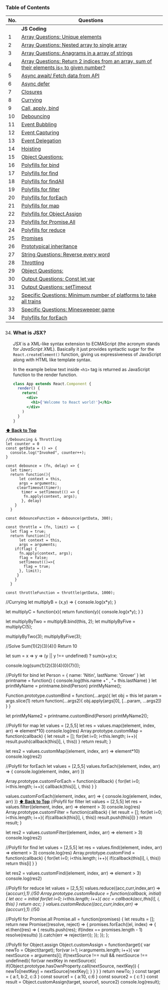 ### Table of Contents

| No. | Questions |
| --- | --------- |
|   | **JS Coding** |
|1  | [Array Questions: Unique elements](#what-is-react) |
|2  | [Array Questions: Nested array to single array](#what-are-the-major-features-of-react) |
|3  | [Array Questions: Anagrams in a array of strings](#what-is-jsx) |
|4  | [Array Questions: Return 2 indices from an array, sum of their elements is= to given number?](#what-is-the-difference-between-element-and-component) |
|5  | [Async await/ Fetch data from API](#how-to-create-components-in-react) |
|6  | [Async defer](#when-to-use-a-class-component-over-a-function-component) |
|7  | [Closures](#what-are-pure-components) |
|8  | [Currying](#what-is-state-in-react) |
|9  | [Call, apply, bind](#what-are-props-in-react) |
|10 | [Debouncing](#what-is-the-difference-between-state-and-props) |
|11 | [Event Bubbling](#why-should-we-not-update-the-state-directly) |
|12 | [Event Capturing](#what-is-the-purpose-of-callback-function-as-an-argument-of-setstate)
|13 | [Event Delegation](#what-is-the-difference-between-html-and-react-event-handling) |
|14 | [Hoisting](#how-to-bind-methods-or-event-handlers-in-jsx-callbacks) |
|15 | [Object Questions:](#how-to-pass-a-parameter-to-an-event-handler-or-callback) |
|16 | [Polyfills for bind](#what-are-synthetic-events-in-react) |
|17 | [Polyfills for find](#what-are-inline-conditional-expressions) |
|18 | [Polyfills for findAll](#what-is-key-prop-and-what-is-the-benefit-of-using-it-in-arrays-of-elements) |
|19 | [Polyfills for filter](#what-is-the-use-of-refs) |
|20 | [Polyfills for forEach](#how-to-create-refs)
|21 | [Polyfills for map](#what-are-pure-components) |
|22 | [Polyfills for Object.Assign](#what-is-state-in-react) |
|23 | [Polyfills for Promise.All](#what-are-props-in-react) |
|24 | [Polyfills for reduce](#what-is-the-difference-between-state-and-props) |
|25 | [Promises](#why-should-we-not-update-the-state-directly) |
|26 | [Prototypical inheritance](#what-is-the-purpose-of-callback-function-as-an-argument-of-setstate)
|27 | [String Questions: Reverse every word](#what-is-the-difference-between-html-and-react-event-handling) |
|28 | [Throttling](#how-to-bind-methods-or-event-handlers-in-jsx-callbacks) |
|29 | [Object Questions:](#how-to-pass-a-parameter-to-an-event-handler-or-callback) |
|30 | [Output Questions: Const let var](#what-are-synthetic-events-in-react) |
|31 | [Output Questions: setTimeout](#what-are-inline-conditional-expressions) |
|32 | [Specific Questions: Minimum number of platforms to take all trains](#what-is-key-prop-and-what-is-the-benefit-of-using-it-in-arrays-of-elements) |
|33 | [Specific Questions: Minesweeper game](#what-is-the-use-of-refs) |
|34 | [Polyfills for forEach](#how-to-create-refs)



34. ### What is JSX?

    *JSX* is a XML-like syntax extension to ECMAScript (the acronym stands for *JavaScript XML*). Basically it just provides syntactic sugar for the `React.createElement()` function, giving us expressiveness of JavaScript along with HTML like template syntax.

    In the example below text inside `<h1>` tag is returned as JavaScript function to the render function.

    ```jsx harmony
    class App extends React.Component {
      render() {
        return(
          <div>
            <h1>{'Welcome to React world!'}</h1>
          </div>
        )
      }
    }
    ```


   **[⬆ Back to Top](#table-of-contents)**

```
//Debouncing & Throttling
let counter = 0
const getData = () => {
  console.log("Invoked", counter++);
}

const debounce = (fn, delay) => {
  let timer;
  return function(){ 
      let context = this,
      args = arguments;
     clearTimeout(timer);
       timer = setTimeout(() => {
        fn.apply(context, args);
       }, delay)
    }
  }

const debounceFunction = debounce(getData, 300);

const throttle = (fn, limit) => {
  let flag = true;
  return function(){ 
      let context = this,
      args = arguments;
    if(flag) {
      fn.apply(context, args);
      flag = false;
      setTimeout(()=>{
        flag = true;
      }, limit);
     }
    }
  }

const throttleFunction = throttle(getData, 1000);
```


//Currying
let multiplyB = (x,y) => {
  console.log(x*y);
}

let multiplyC = function(x){
  return function(y){
    console.log(x*y);
  }
}

let multiplyByTwo = multiplyB.bind(this, 2);
let multiplyByFive = multiplyC(5);

multiplyByTwo(3);
multiplyByFive(3);

//Solve Sum(1)(2)(3)(4)() Return 10 

let sum = x => y => (y || y !== undefined) ? sum(x+y):x;

console.log(sum(1)(2)(3)(4)(0)(7)());


//Polyfil for bind
let Person = {
  name: 'Nitin',
  lastName: 'Grover'
}
let printname = function() {
  console.log(this.name +" , "+ this.lastName)
}
let printMyName = printname.bind(Person)
printMyName();

Function.prototype.customBind = function(...args){
   let obj = this
   let param = args.slice(1)
   return function(...args2){
      obj.apply(args[0], [...param, ...args2])
   }
}


let printMyName2 = printname.customBind(Person)
printMyName2();

//Polyfil for map
let values = [2,5,5]
let res = values.map((element, index, arr) => element*10)
console.log(res)
Array.prototype.customMap = function(callback) {
  let result = [];
  for(let i=0; i<this.length; i++){
      result.push(callback(this[i], i, this))
  }
  return result;
}

let res2 = values.customMap((element, index, arr) => element*10)
console.log(res2)

//Polyfil for forEach
let values = [2,5,5]
values.forEach((element, index, arr) => {
  console.log(element, index, arr)
})

Array.prototype.customForEach = function(callback) {
  for(let i=0; i<this.length; i++){
      callback(this[i], i, this)
  }
}

values.customForEach((element, index, arr) => {
  console.log(element, index, arr)
})
**[⬆ Back to Top](#table-of-contents)**
//Polyfil for filter
let values = [2,5,5]
let res = values.filter((element, index, arr) => element > 3)
console.log(res)
Array.prototype.customFilter = function(callback) {
  let result = [];
  for(let i=0; i<this.length; i++){
      if(callback(this[i], i, this))
      result.push(this[i])
  }
  return result;
}

let res2 = values.customFilter((element, index, arr) => element > 3)
console.log(res2)

//Polyfil for find
let values = [2,5,5]
let res = values.find((element, index, arr) => element > 3)
console.log(res)
Array.prototype.customFind = function(callback) {
  for(let i=0; i<this.length; i++){
      if(callback(this[i], i, this))
      return this[i]
  } 
}

let res2 = values.customFind((element, index, arr) => element > 3)
console.log(res2)

//Polyfil for reduce
let values = [2,5,5]
values.reduce((acc,curr,index,arr) => {acc*curr},1) //50
Array.prototype.customReduce = function(callback, initial) {
  let acc = initial
  for(let i=0; i<this.length; i++){
     acc = callback(acc,this[i], i, this)
  } 
  return acc;
}
values.customReduce((acc,curr,index,arr) => {acc*curr},1) //50

//Polyfil for Promise.all
Promise.all = function(promises) {
  let results = [];
  return new Promise((resolve, reject) => {
      promises.forEach((el, index) => {
          el.then((res) => {
              results.push(res);
              if(index == promises.length - 1)
              resolve(results)
          }).catch(err => reject(err));
      });
  });
};

//Polyfil for Object.assign
Object.customAssign = function(target){
  var newTo = Object(target);
  for(var i=1; i<arguments.length; i++){
    var nextSource = arguments[i];
    if(nextSource !== null && nextSource !== undefined){
      for(var nextKey in nextSource){
        if(Object.prototype.hasOwnProperty.call(nextSource, nextKey)) {
          newTo[nextKey] = nextSource[nextKey];
        }
      }
    }
  }
  return newTo;
}
const target = {
  a:1,
  b:2,
  c:3
}
const source1 = {
  a:10,
  c:6
}
const source2 = {
  c:1
}
const result = Object.customAssign(target, source1, source2)
console.log(result);

